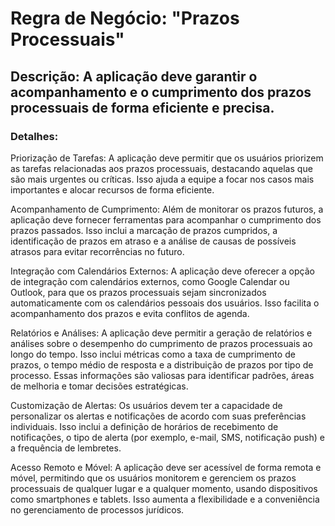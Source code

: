 # Regra de Negócio: "Prazos Processuais"

## Descrição: A aplicação deve garantir o acompanhamento e o cumprimento dos prazos processuais de forma eficiente e precisa.

### Detalhes:

Priorização de Tarefas: A aplicação deve permitir que os usuários priorizem as tarefas relacionadas aos prazos processuais, destacando aquelas que são mais urgentes ou críticas. Isso ajuda a equipe a focar nos casos mais importantes e alocar recursos de forma eficiente.

Acompanhamento de Cumprimento: Além de monitorar os prazos futuros, a aplicação deve fornecer ferramentas para acompanhar o cumprimento dos prazos passados. Isso inclui a marcação de prazos cumpridos, a identificação de prazos em atraso e a análise de causas de possíveis atrasos para evitar recorrências no futuro.

Integração com Calendários Externos: A aplicação deve oferecer a opção de integração com calendários externos, como Google Calendar ou Outlook, para que os prazos processuais sejam sincronizados automaticamente com os calendários pessoais dos usuários. Isso facilita o acompanhamento dos prazos e evita conflitos de agenda.

Relatórios e Análises: A aplicação deve permitir a geração de relatórios e análises sobre o desempenho do cumprimento de prazos processuais ao longo do tempo. Isso inclui métricas como a taxa de cumprimento de prazos, o tempo médio de resposta e a distribuição de prazos por tipo de processo. Essas informações são valiosas para identificar padrões, áreas de melhoria e tomar decisões estratégicas.

Customização de Alertas: Os usuários devem ter a capacidade de personalizar os alertas e notificações de acordo com suas preferências individuais. Isso inclui a definição de horários de recebimento de notificações, o tipo de alerta (por exemplo, e-mail, SMS, notificação push) e a frequência de lembretes.

Acesso Remoto e Móvel: A aplicação deve ser acessível de forma remota e móvel, permitindo que os usuários monitorem e gerenciem os prazos processuais de qualquer lugar e a qualquer momento, usando dispositivos como smartphones e tablets. Isso aumenta a flexibilidade e a conveniência no gerenciamento de processos jurídicos.